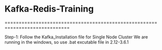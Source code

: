 # Kafka-Redis-Training

=============================================================================

Step-1: Follow the Kafka_Installation file for Single Node Cluster
	We are running in the windows, so use .bat excutable file in 2.12-3.6.1
